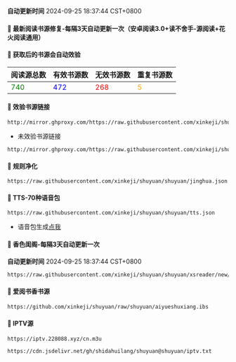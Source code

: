 **自动更新时间** 2024-09-25 18:37:44 CST+0800
#### 🚩 最新阅读书源修复-每隔3天自动更新一次（安卓阅读3.0+读不舍手-源阅读+花火阅读通用）
#### 🚩 获取后的书源会自动效验

<!-- 更新位置开始 -->
| 阅读源总数 | 有效书源数 | 无效书源数 | 重复书源数 |
|------------|------------|------------|--------------|
| <span style="color:green;">740</span> | <span style="color:blue;">472</span> | <span style="color:red;">268</span> | <span style="color:orange;">5</span> |
<!-- 更新位置结束 -->

#### 🚩 效验书源链接
```
http://mirror.ghproxy.com/https://raw.githubusercontent.com/xinkeji/shuyuan/shuyuan/good.json
```
- 未效验书源链接
```
http://mirror.ghproxy.com/https://raw.githubusercontent.com/xinkeji/shuyuan/shuyuan/book.json
```
#### 🚩 规则净化
```
https://raw.githubusercontent.com/xinkeji/shuyuan/shuyuan/jinghua.json
```
#### 🚩 TTS-70种语音包
```
https://raw.githubusercontent.com/xinkeji/shuyuan/shuyuan/tts.json
```
- 语音包生成[点我](https://tts.dalang.eu.org/)

#### 🚩 香色闺阁-每隔3天自动更新一次

**自动更新时间** 2024-09-25 18:37:44 CST+0800
 
 ``` bash
https://raw.githubusercontent.com/xinkeji/shuyuan/shuyuan/xsreader/new/resources.txt
 ```
#### 🚩 爱阅书香书源
 ``` bash
https://github.com/xinkeji/shuyuan/raw/shuyuan/aiyueshuxiang.ibs
 ```

#### 🚩 IPTV源
 ```
https://iptv.228088.xyz/cn.m3u
 ```
 ```
https://cdn.jsdelivr.net/gh/shidahuilang/shuyuan@shuyuan/iptv.txt
 
